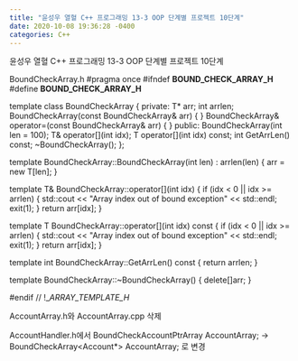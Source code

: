 ```yaml
---
title: "윤성우 열혈 C++ 프로그래밍 13-3 OOP 단계별 프로젝트 10단계"
date: 2020-10-08 19:36:28 -0400
categories: C++
---
```


윤성우 열혈 C++ 프로그래밍 13-3 OOP 단계별 프로젝트 10단계



BoundCheckArray.h
#pragma once
#ifndef __BOUND_CHECK_ARRAY_H__
#define __BOUND_CHECK_ARRAY_H__

template <typename T>
class BoundCheckArray {
private:
	T* arr;
	int arrlen;
	BoundCheckArray(const BoundCheckArray& arr) { }
	BoundCheckArray& operator=(const BoundCheckArray& arr) { }
public:
	BoundCheckArray(int len = 100);
	T& operator[](int idx);
	T operator[](int idx) const;
	int GetArrLen() const;
	~BoundCheckArray();
};

template <typename T>
BoundCheckArray<T>::BoundCheckArray(int len)
	: arrlen(len) {
	arr = new T[len];
}

template <typename T>
T& BoundCheckArray<T>::operator[](int idx) {
	if (idx < 0 || idx >= arrlen) {
		std::cout << "Array index out of bound exception" << std::endl;
		exit(1);
	}
	return arr[idx];
}

template <typename T>
T BoundCheckArray<T>::operator[](int idx) const {
	if (idx < 0 || idx >= arrlen) {
		std::cout << "Array index out of bound exception" << std::endl;
		exit(1);
	}
	return arr[idx];
}

template <typename T>
int BoundCheckArray<T>::GetArrLen() const {
	return arrlen;
}

template <typename T>
BoundCheckArray<T>::~BoundCheckArray() {
	delete[]arr;
}

#endif // !__ARRAY_TEMPLATE_H_


AccountArray.h와 AccountArray.cpp 삭제

AccountHandler.h에서 BoundCheckAccountPtrArray AccountArray; -> BoundCheckArray<Account*> AccountArray; 로 변경
